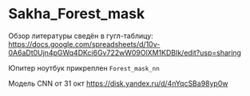 # Sakha_Forest_mask

Обзор литературы сведён в гугл-таблицу: https://docs.google.com/spreadsheets/d/10v-0A6aDt0Ujn4pGWq4DKci6Gv722wW09OlXM1KDBIk/edit?usp=sharing

Юпитер ноутбук прикреплен `Forest_mask_nn`

Модель CNN от 31 окт https://disk.yandex.ru/d/4nYqcSBa98yp0w
